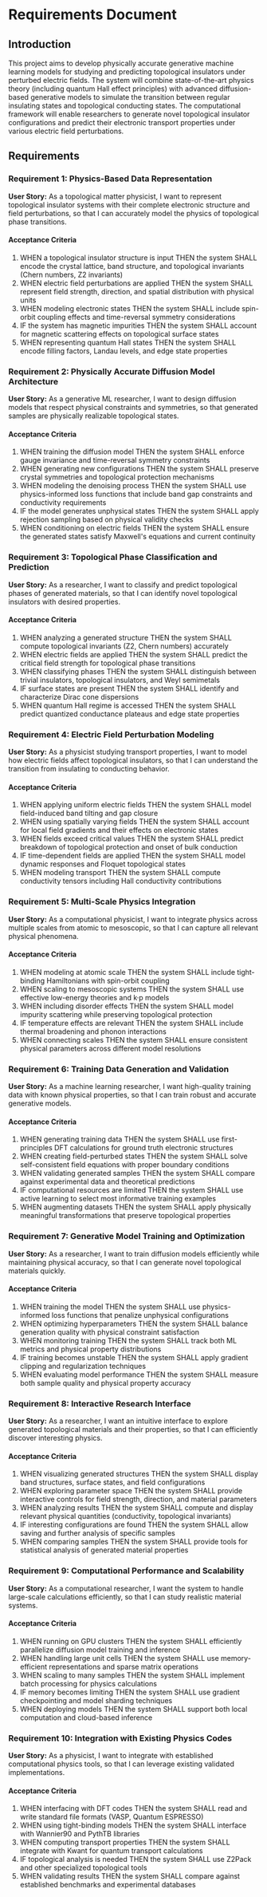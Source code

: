 # Requirements Document

## Introduction

This project aims to develop physically accurate generative machine learning models for studying and predicting topological insulators under perturbed electric fields. The system will combine state-of-the-art physics theory (including quantum Hall effect principles) with advanced diffusion-based generative models to simulate the transition between regular insulating states and topological conducting states. The computational framework will enable researchers to generate novel topological insulator configurations and predict their electronic transport properties under various electric field perturbations.

## Requirements

### Requirement 1: Physics-Based Data Representation

**User Story:** As a topological matter physicist, I want to represent topological insulator systems with their complete electronic structure and field perturbations, so that I can accurately model the physics of topological phase transitions.

#### Acceptance Criteria

1. WHEN a topological insulator structure is input THEN the system SHALL encode the crystal lattice, band structure, and topological invariants (Chern numbers, Z2 invariants)
2. WHEN electric field perturbations are applied THEN the system SHALL represent field strength, direction, and spatial distribution with physical units
3. WHEN modeling electronic states THEN the system SHALL include spin-orbit coupling effects and time-reversal symmetry considerations
4. IF the system has magnetic impurities THEN the system SHALL account for magnetic scattering effects on topological surface states
5. WHEN representing quantum Hall states THEN the system SHALL encode filling factors, Landau levels, and edge state properties

### Requirement 2: Physically Accurate Diffusion Model Architecture

**User Story:** As a generative ML researcher, I want to design diffusion models that respect physical constraints and symmetries, so that generated samples are physically realizable topological states.

#### Acceptance Criteria

1. WHEN training the diffusion model THEN the system SHALL enforce gauge invariance and time-reversal symmetry constraints
2. WHEN generating new configurations THEN the system SHALL preserve crystal symmetries and topological protection mechanisms
3. WHEN modeling the denoising process THEN the system SHALL use physics-informed loss functions that include band gap constraints and conductivity requirements
4. IF the model generates unphysical states THEN the system SHALL apply rejection sampling based on physical validity checks
5. WHEN conditioning on electric fields THEN the system SHALL ensure the generated states satisfy Maxwell's equations and current continuity

### Requirement 3: Topological Phase Classification and Prediction

**User Story:** As a researcher, I want to classify and predict topological phases of generated materials, so that I can identify novel topological insulators with desired properties.

#### Acceptance Criteria

1. WHEN analyzing a generated structure THEN the system SHALL compute topological invariants (Z2, Chern numbers) accurately
2. WHEN electric fields are applied THEN the system SHALL predict the critical field strength for topological phase transitions
3. WHEN classifying phases THEN the system SHALL distinguish between trivial insulators, topological insulators, and Weyl semimetals
4. IF surface states are present THEN the system SHALL identify and characterize Dirac cone dispersions
5. WHEN quantum Hall regime is accessed THEN the system SHALL predict quantized conductance plateaus and edge state properties

### Requirement 4: Electric Field Perturbation Modeling

**User Story:** As a physicist studying transport properties, I want to model how electric fields affect topological insulators, so that I can understand the transition from insulating to conducting behavior.

#### Acceptance Criteria

1. WHEN applying uniform electric fields THEN the system SHALL model field-induced band tilting and gap closure
2. WHEN using spatially varying fields THEN the system SHALL account for local field gradients and their effects on electronic states
3. WHEN fields exceed critical values THEN the system SHALL predict breakdown of topological protection and onset of bulk conduction
4. IF time-dependent fields are applied THEN the system SHALL model dynamic responses and Floquet topological states
5. WHEN modeling transport THEN the system SHALL compute conductivity tensors including Hall conductivity contributions

### Requirement 5: Multi-Scale Physics Integration

**User Story:** As a computational physicist, I want to integrate physics across multiple scales from atomic to mesoscopic, so that I can capture all relevant physical phenomena.

#### Acceptance Criteria

1. WHEN modeling at atomic scale THEN the system SHALL include tight-binding Hamiltonians with spin-orbit coupling
2. WHEN scaling to mesoscopic systems THEN the system SHALL use effective low-energy theories and k·p models
3. WHEN including disorder effects THEN the system SHALL model impurity scattering while preserving topological protection
4. IF temperature effects are relevant THEN the system SHALL include thermal broadening and phonon interactions
5. WHEN connecting scales THEN the system SHALL ensure consistent physical parameters across different model resolutions

### Requirement 6: Training Data Generation and Validation

**User Story:** As a machine learning researcher, I want high-quality training data with known physical properties, so that I can train robust and accurate generative models.

#### Acceptance Criteria

1. WHEN generating training data THEN the system SHALL use first-principles DFT calculations for ground truth electronic structures
2. WHEN creating field-perturbed states THEN the system SHALL solve self-consistent field equations with proper boundary conditions
3. WHEN validating generated samples THEN the system SHALL compare against experimental data and theoretical predictions
4. IF computational resources are limited THEN the system SHALL use active learning to select most informative training examples
5. WHEN augmenting datasets THEN the system SHALL apply physically meaningful transformations that preserve topological properties

### Requirement 7: Generative Model Training and Optimization

**User Story:** As a researcher, I want to train diffusion models efficiently while maintaining physical accuracy, so that I can generate novel topological materials quickly.

#### Acceptance Criteria

1. WHEN training the model THEN the system SHALL use physics-informed loss functions that penalize unphysical configurations
2. WHEN optimizing hyperparameters THEN the system SHALL balance generation quality with physical constraint satisfaction
3. WHEN monitoring training THEN the system SHALL track both ML metrics and physical property distributions
4. IF training becomes unstable THEN the system SHALL apply gradient clipping and regularization techniques
5. WHEN evaluating model performance THEN the system SHALL measure both sample quality and physical property accuracy

### Requirement 8: Interactive Research Interface

**User Story:** As a researcher, I want an intuitive interface to explore generated topological materials and their properties, so that I can efficiently discover interesting physics.

#### Acceptance Criteria

1. WHEN visualizing generated structures THEN the system SHALL display band structures, surface states, and field configurations
2. WHEN exploring parameter space THEN the system SHALL provide interactive controls for field strength, direction, and material parameters
3. WHEN analyzing results THEN the system SHALL compute and display relevant physical quantities (conductivity, topological invariants)
4. IF interesting configurations are found THEN the system SHALL allow saving and further analysis of specific samples
5. WHEN comparing samples THEN the system SHALL provide tools for statistical analysis of generated material properties

### Requirement 9: Computational Performance and Scalability

**User Story:** As a computational researcher, I want the system to handle large-scale calculations efficiently, so that I can study realistic material systems.

#### Acceptance Criteria

1. WHEN running on GPU clusters THEN the system SHALL efficiently parallelize diffusion model training and inference
2. WHEN handling large unit cells THEN the system SHALL use memory-efficient representations and sparse matrix operations
3. WHEN scaling to many samples THEN the system SHALL implement batch processing for physics calculations
4. IF memory becomes limiting THEN the system SHALL use gradient checkpointing and model sharding techniques
5. WHEN deploying models THEN the system SHALL support both local computation and cloud-based inference

### Requirement 10: Integration with Existing Physics Codes

**User Story:** As a physicist, I want to integrate with established computational physics tools, so that I can leverage existing validated implementations.

#### Acceptance Criteria

1. WHEN interfacing with DFT codes THEN the system SHALL read and write standard file formats (VASP, Quantum ESPRESSO)
2. WHEN using tight-binding models THEN the system SHALL interface with Wannier90 and PythTB libraries
3. WHEN computing transport properties THEN the system SHALL integrate with Kwant for quantum transport calculations
4. IF topological analysis is needed THEN the system SHALL use Z2Pack and other specialized topological tools
5. WHEN validating results THEN the system SHALL compare against established benchmarks and experimental databases